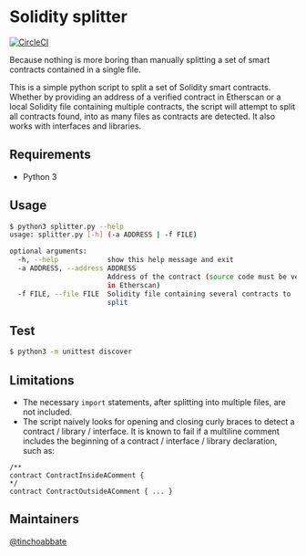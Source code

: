 # Solidity splitter
[![CircleCI](https://circleci.com/gh/tinchoabbate/solidity-splitter.svg?style=svg)](https://circleci.com/gh/tinchoabbate/solidity-splitter)

Because nothing is more boring than manually splitting a set of smart contracts contained in a single file.

This is a simple python script to split a set of Solidity smart contracts. Whether by providing an address of a verified contract in Etherscan or a local Solidity file containing multiple contracts, the script will attempt to split all contracts found, into as many files as contracts are detected. It also works with interfaces and libraries.

## Requirements
- Python 3

## Usage
~~~bash
$ python3 splitter.py --help
usage: splitter.py [-h] (-a ADDRESS | -f FILE)

optional arguments:
  -h, --help            show this help message and exit
  -a ADDRESS, --address ADDRESS
                        Address of the contract (source code must be verified
                        in Etherscan)
  -f FILE, --file FILE  Solidity file containing several contracts to
                        split
~~~

## Test
~~~bash
$ python3 -m unittest discover
~~~

## Limitations
- The necessary `import` statements, after splitting into multiple files, are not included.
- The script naively looks for opening and closing curly braces to detect a contract / library / interface. It is known to fail if a multiline comment includes the beginning of a contract / interface / library declaration, such as:

~~~solidity
/**
contract ContractInsideAComment {
*/
contract ContractOutsideAComment { ... }
~~~

## Maintainers
[@tinchoabbate](https://github.com/tinchoabbate)
